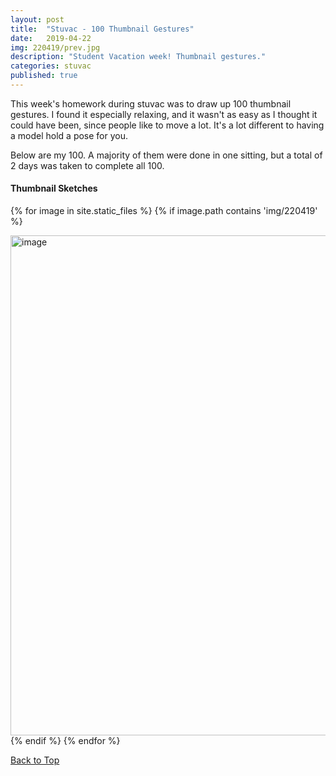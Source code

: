 ```yaml
---
layout: post
title:  "Stuvac - 100 Thumbnail Gestures"
date:   2019-04-22
img: 220419/prev.jpg
description: "Student Vacation week! Thumbnail gestures."
categories: stuvac
published: true
---
```


This week's homework during stuvac was to draw up 100 thumbnail gestures. I found it especially relaxing, and it wasn't as easy as I thought it could have been, since people like to move a lot. It's a lot different to having a model hold a pose for you.

Below are my 100. A majority of them were done in one sitting, but a total of 2 days was taken to complete all 100.

#### Thumbnail Sketches

{% for image in site.static_files %}
    {% if image.path contains 'img/220419' %}
<div>
    <img src="{{ site.baseurl }}{{ image.path }}" width="800" alt="image" />
</div>
    {% endif %}
{% endfor %}

<a href="#thumbnail-sketches">Back to Top</a>